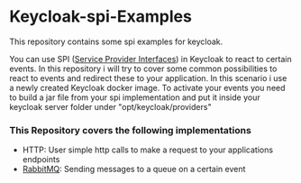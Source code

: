 # Keycloak-spi-Examples
This repository contains some spi examples for keycloak.

You can use SPI ([Service Provider Interfaces](https://www.keycloak.org/docs/latest/server_development/#_providers)) in Keycloak to react to certain events. In this repository i will try to cover some common possibilities to react to events and redirect these to your application. In this scenario i use a newly created Keycloak docker image.
To activate your events you need to build a jar file from your spi implementation and put it inside your keycloak server folder under "opt/keycloak/providers"

### This Repository covers the following implementations
- HTTP: User simple http calls to make a request to your applications endpoints 
- [RabbitMQ](https://github.com/HrnSvnc/Keycloak-spi-Examples/tree/main/RabbitMQ): Sending messages to a queue on a certain event
